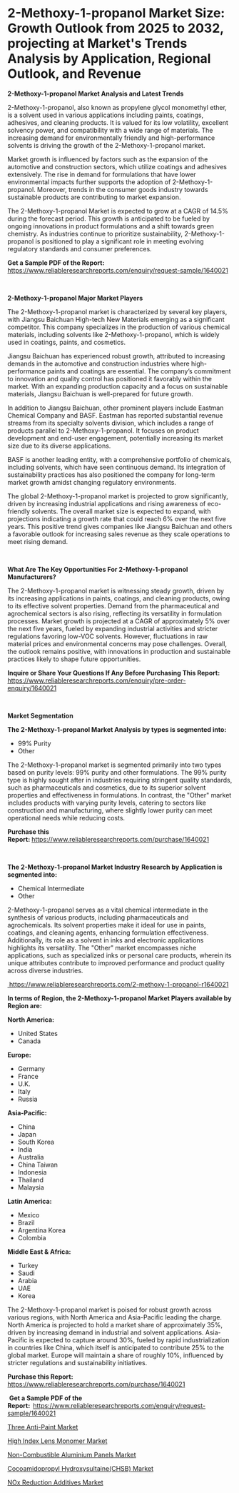 <p><h1>2-Methoxy-1-propanol Market Size: Growth Outlook from 2025 to 2032, projecting at Market's Trends Analysis by Application, Regional Outlook, and Revenue</h1></p><p><strong>2-Methoxy-1-propanol Market Analysis and Latest Trends</strong></p>
<p><p>2-Methoxy-1-propanol, also known as propylene glycol monomethyl ether, is a solvent used in various applications including paints, coatings, adhesives, and cleaning products. It is valued for its low volatility, excellent solvency power, and compatibility with a wide range of materials. The increasing demand for environmentally friendly and high-performance solvents is driving the growth of the 2-Methoxy-1-propanol market.</p><p>Market growth is influenced by factors such as the expansion of the automotive and construction sectors, which utilize coatings and adhesives extensively. The rise in demand for formulations that have lower environmental impacts further supports the adoption of 2-Methoxy-1-propanol. Moreover, trends in the consumer goods industry towards sustainable products are contributing to market expansion.</p><p>The 2-Methoxy-1-propanol Market is expected to grow at a CAGR of 14.5% during the forecast period. This growth is anticipated to be fueled by ongoing innovations in product formulations and a shift towards green chemistry. As industries continue to prioritize sustainability, 2-Methoxy-1-propanol is positioned to play a significant role in meeting evolving regulatory standards and consumer preferences.</p></p>
<p><strong>Get a Sample PDF of the Report:&nbsp;</strong> <a href="https://www.reliableresearchreports.com/enquiry/request-sample/1640021?utm_campaign=34&utm_medium=2&utm_source=Github&utm_content=ia&utm_term=01022025&utm_id=2-methoxy-1-propanol">https://www.reliableresearchreports.com/enquiry/request-sample/1640021</a></p>
<p>&nbsp;</p>
<p><strong>2-Methoxy-1-propanol Major Market Players</strong></p>
<p><p>The 2-Methoxy-1-propanol market is characterized by several key players, with Jiangsu Baichuan High-tech New Materials emerging as a significant competitor. This company specializes in the production of various chemical materials, including solvents like 2-Methoxy-1-propanol, which is widely used in coatings, paints, and cosmetics.</p><p>Jiangsu Baichuan has experienced robust growth, attributed to increasing demands in the automotive and construction industries where high-performance paints and coatings are essential. The company’s commitment to innovation and quality control has positioned it favorably within the market. With an expanding production capacity and a focus on sustainable materials, Jiangsu Baichuan is well-prepared for future growth.</p><p>In addition to Jiangsu Baichuan, other prominent players include Eastman Chemical Company and BASF. Eastman has reported substantial revenue streams from its specialty solvents division, which includes a range of products parallel to 2-Methoxy-1-propanol. It focuses on product development and end-user engagement, potentially increasing its market size due to its diverse applications.</p><p>BASF is another leading entity, with a comprehensive portfolio of chemicals, including solvents, which have seen continuous demand. Its integration of sustainability practices has also positioned the company for long-term market growth amidst changing regulatory environments.</p><p>The global 2-Methoxy-1-propanol market is projected to grow significantly, driven by increasing industrial applications and rising awareness of eco-friendly solvents. The overall market size is expected to expand, with projections indicating a growth rate that could reach 6% over the next five years. This positive trend gives companies like Jiangsu Baichuan and others a favorable outlook for increasing sales revenue as they scale operations to meet rising demand.</p></p>
<p>&nbsp;</p>
<p><strong>What Are The Key Opportunities For 2-Methoxy-1-propanol Manufacturers?</strong></p>
<p><p>The 2-Methoxy-1-propanol market is witnessing steady growth, driven by its increasing applications in paints, coatings, and cleaning products, owing to its effective solvent properties. Demand from the pharmaceutical and agrochemical sectors is also rising, reflecting its versatility in formulation processes. Market growth is projected at a CAGR of approximately 5% over the next five years, fueled by expanding industrial activities and stricter regulations favoring low-VOC solvents. However, fluctuations in raw material prices and environmental concerns may pose challenges. Overall, the outlook remains positive, with innovations in production and sustainable practices likely to shape future opportunities.</p></p>
<p><strong>Inquire or Share Your Questions If Any Before Purchasing This Report:</strong> <a href="https://www.reliableresearchreports.com/enquiry/pre-order-enquiry/1640021?utm_campaign=34&utm_medium=2&utm_source=Github&utm_content=ia&utm_term=01022025&utm_id=2-methoxy-1-propanol">https://www.reliableresearchreports.com/enquiry/pre-order-enquiry/1640021</a></p>
<p>&nbsp;</p>
<p><strong>Market Segmentation</strong></p>
<p><strong>The 2-Methoxy-1-propanol Market Analysis by types is segmented into:</strong></p>
<p><ul><li>99% Purity</li><li>Other</li></ul></p>
<p><p>The 2-Methoxy-1-propanol market is segmented primarily into two types based on purity levels: 99% purity and other formulations. The 99% purity type is highly sought after in industries requiring stringent quality standards, such as pharmaceuticals and cosmetics, due to its superior solvent properties and effectiveness in formulations. In contrast, the "Other" market includes products with varying purity levels, catering to sectors like construction and manufacturing, where slightly lower purity can meet operational needs while reducing costs.</p></p>
<p><strong>Purchase this Report:&nbsp;</strong><a href="https://www.reliableresearchreports.com/purchase/1640021?utm_campaign=34&utm_medium=2&utm_source=Github&utm_content=ia&utm_term=01022025&utm_id=2-methoxy-1-propanol">https://www.reliableresearchreports.com/purchase/1640021</a></p>
<p>&nbsp;</p>
<p><strong>The 2-Methoxy-1-propanol Market Industry Research by Application is segmented into:</strong></p>
<p><ul><li>Chemical Intermediate</li><li>Other</li></ul></p>
<p><p>2-Methoxy-1-propanol serves as a vital chemical intermediate in the synthesis of various products, including pharmaceuticals and agrochemicals. Its solvent properties make it ideal for use in paints, coatings, and cleaning agents, enhancing formulation effectiveness. Additionally, its role as a solvent in inks and electronic applications highlights its versatility. The "Other" market encompasses niche applications, such as specialized inks or personal care products, wherein its unique attributes contribute to improved performance and product quality across diverse industries.</p></p>
<p><a href="https://www.reliableresearchreports.com/2-methoxy-1-propanol-r1640021?utm_campaign=34&utm_medium=2&utm_source=Github&utm_content=ia&utm_term=01022025&utm_id=2-methoxy-1-propanol">&nbsp;https://www.reliableresearchreports.com/2-methoxy-1-propanol-r1640021</a></p>
<p><strong>In terms of Region, the 2-Methoxy-1-propanol Market Players available by Region are:</strong></p>
<p>
    <p> <strong> North America: </strong>
        <ul>
            <li>United States</li>
            <li>Canada</li>
        </ul>
        </p> 
    <p> <strong> Europe: </strong>
        <ul>
            <li>Germany</li>
            <li>France</li>
            <li>U.K.</li>
            <li>Italy</li>
            <li>Russia</li>
        </ul>
        </p> 
    <p> <strong> Asia-Pacific: </strong>
        <ul>
            <li>China</li>
            <li>Japan</li>
            <li>South Korea</li>
            <li>India</li>
            <li>Australia</li>
            <li>China Taiwan</li>
            <li>Indonesia</li>
            <li>Thailand</li>
            <li>Malaysia</li>
        </ul>
        </p> 
    <p> <strong> Latin America: </strong>
        <ul>
            <li>Mexico</li>
            <li>Brazil</li>
            <li>Argentina Korea</li>
            <li>Colombia</li>
        </ul>
        </p> 
    <p> <strong> Middle East & Africa: </strong>
        <ul>
            <li>Turkey</li>
            <li>Saudi</li>
            <li>Arabia</li>
            <li>UAE</li>
            <li>Korea</li>
        </ul>
    </p>
    </p>
<p><p>The 2-Methoxy-1-propanol market is poised for robust growth across various regions, with North America and Asia-Pacific leading the charge. North America is projected to hold a market share of approximately 35%, driven by increasing demand in industrial and solvent applications. Asia-Pacific is expected to capture around 30%, fueled by rapid industrialization in countries like China, which itself is anticipated to contribute 25% to the global market. Europe will maintain a share of roughly 10%, influenced by stricter regulations and sustainability initiatives.</p></p>
<p><strong>Purchase this Report: </strong><a href="https://www.reliableresearchreports.com/purchase/1640021?utm_campaign=34&utm_medium=2&utm_source=Github&utm_content=ia&utm_term=01022025&utm_id=2-methoxy-1-propanol">https://www.reliableresearchreports.com/purchase/1640021</a></p>
<p>&nbsp;<strong>Get a Sample PDF of the Report:&nbsp;&nbsp;</strong><a href="https://www.reliableresearchreports.com/enquiry/request-sample/1640021?utm_campaign=34&utm_medium=2&utm_source=Github&utm_content=ia&utm_term=01022025&utm_id=2-methoxy-1-propanol">https://www.reliableresearchreports.com/enquiry/request-sample/1640021</a></p>
<p><strong></strong></p>
<p><p><a href="https://github.com/arvelm4nthig/Market-Research-Report-List-1/blob/main/three-anti-paint-market.md?utm_campaign=34&utm_medium=2&utm_source=Github&utm_content=ia&utm_term=01022025&utm_id=2-methoxy-1-propanol">Three Anti-Paint Market</a></p><p><a href="https://github.com/xanaanenkaly/Market-Research-Report-List-1/blob/main/high-index-lens-monomer-market.md?utm_campaign=34&utm_medium=2&utm_source=Github&utm_content=ia&utm_term=01022025&utm_id=2-methoxy-1-propanol">High Index Lens Monomer Market</a></p><p><a href="https://github.com/jaquelynhasenaue8/Market-Research-Report-List-1/blob/main/non-combustible-aluminium-panels-market.md?utm_campaign=34&utm_medium=2&utm_source=Github&utm_content=ia&utm_term=01022025&utm_id=2-methoxy-1-propanol">Non-Combustible Aluminium Panels Market</a></p><p><a href="https://github.com/memorirummy/Market-Research-Report-List-1/blob/main/cocoamidopropyl-hydroxysultainechsb-market.md?utm_campaign=34&utm_medium=2&utm_source=Github&utm_content=ia&utm_term=01022025&utm_id=2-methoxy-1-propanol">Cocoamidopropyl Hydroxysultaine(CHSB) Market</a></p><p><a href="https://github.com/phumlaaijem/Market-Research-Report-List-1/blob/main/nox-reduction-additives-market.md?utm_campaign=34&utm_medium=2&utm_source=Github&utm_content=ia&utm_term=01022025&utm_id=2-methoxy-1-propanol">NOx Reduction Additives Market</a></p></p>